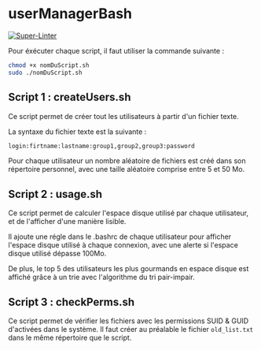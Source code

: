 # userManagerBash

[![Super-Linter](https://github.com/jayllyz/userManagerBash/actions/workflows/lint.yml/badge.svg)](https://github.com/marketplace/actions/super-linter)

Pour éxécuter chaque script, il faut utiliser la commande suivante :

```bash
chmod +x nomDuScript.sh
sudo ./nomDuScript.sh
```

## Script 1 : createUsers.sh

Ce script permet de créer tout les utilisateurs à partir d'un fichier texte.

La syntaxe du fichier texte est la suivante :

```bash
login:firtname:lastname:group1,group2,group3:password
```

Pour chaque utilisateur un nombre aléatoire de fichiers est créé dans son répertoire personnel, avec une taille aléatoire comprise entre 5 et 50 Mo.

## Script 2 : usage.sh

Ce script permet de calculer l'espace disque utilisé par chaque utilisateur, et de l'afficher d'une manière lisible.

Il ajoute une régle dans le .bashrc de chaque utilisateur pour afficher l'espace disque utilisé à chaque connexion, avec une alerte si l'espace disque utilisé dépasse 100Mo.

De plus, le top 5 des utilisateurs les plus gourmands en espace disque est affiché grâce à un trie avec l'algorithme du tri pair-impair.

## Script 3 : checkPerms.sh

Ce script permet de vérifier les fichiers avec les permissions SUID & GUID d'activées dans le système.
Il faut créer au préalable le fichier `old_list.txt` dans le même répertoire que le script.

